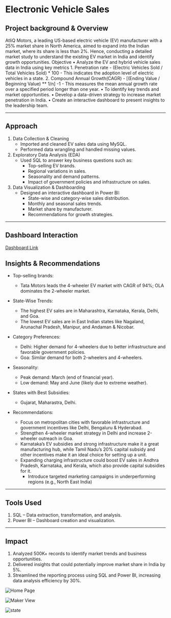 # Electronic Vehicle Sales

## Project background & Overview
AtliQ Motors, a leading US-based electric vehicle (EV) manufacturer with a 25% market share in North America, aimed to expand into the Indian market, where its share is less than 2%. Hence, conducting a detailed market study to understand the existing EV market in India and identify growth opportunities.
Objective
•	Analyze the EV and hybrid vehicle sales data in India using key metrics 
	1. Penetration rate -  (Electric Vehicles Sold / Total Vehicles Sold) * 100  -    This indicates the adoption level of electric vehicles in a state.
	2. Compound Annual Growth(CAGR) - [(Ending Value / Beginning Value) ** 1/n] -1 - This measures the mean annual growth rate over a specified period longer than one year. 
•	To identify key trends and market opportunities.
•	Develop a data-driven strategy to increase market penetration in India.
•	Create an interactive dashboard to present insights to the leadership team.
________________________________________
## Approach
1.	Data Collection & Cleaning
	- Imported and cleaned EV sales data using MySQL.
	- Performed data wrangling and handled missing values.
2.	Exploratory Data Analysis (EDA)
	- Used SQL to answer key business questions such as: 
		- Top-selling EV brands.
		- Regional variations in sales.
		- Seasonality and demand patterns.
		- Impact of government policies and infrastructure on sales.
3.	Data Visualization & Dashboarding
	- Designed an interactive dashboard in Power BI: 
		- State-wise and category-wise sales distribution.
		- Monthly and seasonal sales trends.
		- Market share by manufacturer.
		- Recommendations for growth strategies.
________________________________________
## Dashboard Interaction
<a href = "https://github.com/raghap1/Electronic-Vehicle-Market-Analysis/blob/main/EV%20Sales%20dashboard.pbix">Dashboard Link</a>

## Insights & Recommendations
- Top-selling brands:
	- Tata Motors leads the 4-wheeler EV market with CAGR of 94%; OLA dominates the 2-wheeler market.
- State-Wise Trends:
	- The highest EV sales are in Maharashtra, Karnataka, Kerala, Delhi, and Goa.
	- The lowest EV sales are in East Indian states like Nagaland, Arunachal Pradesh, Manipur, and Andaman & Nicobar.
- Category Preferences:
	- Delhi: Higher demand for 4-wheelers due to better infrastructure and favorable government policies.
	- Goa: Similar demand for both 2-wheelers and 4-wheelers.
- Seasonality:
	- Peak demand: March (end of financial year).
	- Low demand: May and June (likely due to extreme weather).
- States with Best Subsidies:
   	- Gujarat, Maharastra, Delhi.

- Recommendations:
	- Focus on metropolitan cities with favorable infrastructure and government incentives like Delhi, Bengaluru & Hyderabad.
	- Strengthen 4-wheeler market strategy in Delhi and increase 2-wheeler outreach in Goa.
	- Karnataka’s EV subsidies and strong infrastructure make it a great manufacturing hub, while Tamil Nadu’s 20% capital subsidy and other incentives make it an ideal choice for setting up a unit.
	- Expanding charging infrastructure could boost EV sales in Andhra Pradesh, Karnataka, and Kerala, which also provide capital subsidies for it.
    	- Introduce targeted marketing campaigns in underperforming regions (e.g., North East India)
________________________________________
## Tools Used
1.	SQL – Data extraction, transformation, and analysis.
2.	 Power BI – Dashboard creation and visualization.
________________________________________
## Impact
1.	Analyzed 500K+ records to identify market trends and business opportunities.
2.	Delivered insights that could potentially improve market share in India by 5%.
3.	Streamlined the reporting process using SQL and Power BI, increasing data analysis efficiency by 30%.

![Home Page](https://github.com/user-attachments/assets/788f0198-8e02-4e8f-94b2-0535f25b36ae)

![Maker View](https://github.com/user-attachments/assets/56cc35db-3cd8-4d98-b3a3-23688aa9b747)

![state](https://github.com/user-attachments/assets/38159093-6c33-4a9a-9d77-9b5a45caecaa)



